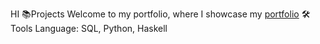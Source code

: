 HI
📚Projects
    Welcome to my portfolio, where I showcase my [portfolio](https://pages.github.com/)
🛠️ Tools
    Language: SQL, Python, Haskell
  
